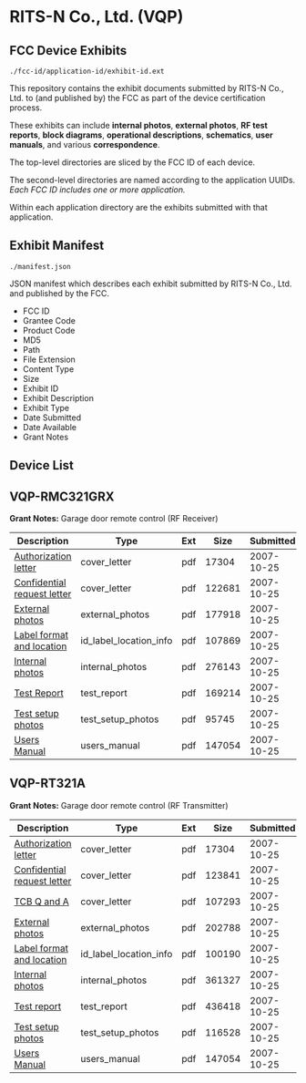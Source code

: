 # RITS-N Co., Ltd. (VQP)
## FCC Device Exhibits

```
./fcc-id/application-id/exhibit-id.ext
```

This repository contains the exhibit documents submitted by RITS-N Co., Ltd. to (and published by) the FCC as part of the device certification process.

These exhibits can include **internal photos**, **external photos**, **RF test reports**, **block diagrams**, **operational descriptions**, **schematics**, **user manuals**, and various **correspondence**.

The top-level directories are sliced by the FCC ID of each device.

The second-level directories are named according to the application UUIDs. *Each FCC ID includes one or more application.*

Within each application directory are the exhibits submitted with that application. 

## Exhibit Manifest

```
./manifest.json
```

JSON manifest which describes each exhibit submitted by RITS-N Co., Ltd. and published by the FCC.

- FCC ID
- Grantee Code
- Product Code
- MD5
- Path
- File Extension
- Content Type
- Size
- Exhibit ID
- Exhibit Description
- Exhibit Type
- Date Submitted
- Date Available
- Grant Notes

## Device List
## VQP-RMC321GRX
**Grant Notes:** Garage door remote control (RF Receiver)

| Description | Type | Ext | Size | Submitted | Available |
| ----------- | ---- | --- | ---- | --------- | --------- |
| [Authorization letter](VQP-RMC321GRX/5c6e86b5f26f42c7288a7d4a03e3e7dc/859846.pdf) | cover_letter | pdf | 17304 | 2007-10-25 | 2007-10-25 |
| [Confidential request letter](VQP-RMC321GRX/5c6e86b5f26f42c7288a7d4a03e3e7dc/859871.pdf) | cover_letter | pdf | 122681 | 2007-10-25 | 2007-10-25 |
| [External photos](VQP-RMC321GRX/5c6e86b5f26f42c7288a7d4a03e3e7dc/859873.pdf) | external_photos | pdf | 177918 | 2007-10-25 | 2007-10-25 |
| [Label format and location](VQP-RMC321GRX/5c6e86b5f26f42c7288a7d4a03e3e7dc/859874.pdf) | id_label_location_info | pdf | 107869 | 2007-10-25 | 2007-10-25 |
| [Internal photos](VQP-RMC321GRX/5c6e86b5f26f42c7288a7d4a03e3e7dc/859875.pdf) | internal_photos | pdf | 276143 | 2007-10-25 | 2007-10-25 |
| [Test Report](VQP-RMC321GRX/5c6e86b5f26f42c7288a7d4a03e3e7dc/859877.pdf) | test_report | pdf | 169214 | 2007-10-25 | 2007-10-25 |
| [Test setup photos](VQP-RMC321GRX/5c6e86b5f26f42c7288a7d4a03e3e7dc/859879.pdf) | test_setup_photos | pdf | 95745 | 2007-10-25 | 2007-10-25 |
| [Users Manual](VQP-RMC321GRX/5c6e86b5f26f42c7288a7d4a03e3e7dc/859853.pdf) | users_manual | pdf | 147054 | 2007-10-25 | 2007-10-25 |
## VQP-RT321A
**Grant Notes:** Garage door remote control (RF Transmitter)

| Description | Type | Ext | Size | Submitted | Available |
| ----------- | ---- | --- | ---- | --------- | --------- |
| [Authorization letter](VQP-RT321A/cb74521d1c98f463e4f99d1e149e776b/859846.pdf) | cover_letter | pdf | 17304 | 2007-10-25 | 2007-10-25 |
| [Confidential request letter](VQP-RT321A/cb74521d1c98f463e4f99d1e149e776b/859847.pdf) | cover_letter | pdf | 123841 | 2007-10-25 | 2007-10-25 |
| [TCB Q and A](VQP-RT321A/cb74521d1c98f463e4f99d1e149e776b/859848.pdf) | cover_letter | pdf | 107293 | 2007-10-25 | 2007-10-25 |
| [External photos](VQP-RT321A/cb74521d1c98f463e4f99d1e149e776b/859850.pdf) | external_photos | pdf | 202788 | 2007-10-25 | 2007-10-25 |
| [Label format and location](VQP-RT321A/cb74521d1c98f463e4f99d1e149e776b/859851.pdf) | id_label_location_info | pdf | 100190 | 2007-10-25 | 2007-10-25 |
| [Internal photos](VQP-RT321A/cb74521d1c98f463e4f99d1e149e776b/859852.pdf) | internal_photos | pdf | 361327 | 2007-10-25 | 2007-10-25 |
| [Test report](VQP-RT321A/cb74521d1c98f463e4f99d1e149e776b/859855.pdf) | test_report | pdf | 436418 | 2007-10-25 | 2007-10-25 |
| [Test setup photos](VQP-RT321A/cb74521d1c98f463e4f99d1e149e776b/859857.pdf) | test_setup_photos | pdf | 116528 | 2007-10-25 | 2007-10-25 |
| [Users Manual](VQP-RT321A/cb74521d1c98f463e4f99d1e149e776b/859853.pdf) | users_manual | pdf | 147054 | 2007-10-25 | 2007-10-25 |

